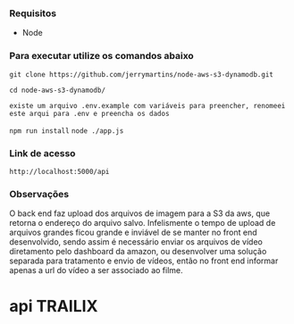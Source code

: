 ### Requisitos

- Node

### Para executar utilize os comandos abaixo

`git clone https://github.com/jerrymartins/node-aws-s3-dynamodb.git`

`cd node-aws-s3-dynamodb/`

`existe um arquivo .env.example com variáveis para preencher, renomeei este arqui para .env e preencha os dados`

`npm run install`
`node ./app.js`

### Link de acesso

`http://localhost:5000/api`

### Observações
O back end faz upload dos arquivos de imagem para a S3 da aws, que retorna o endereço
do arquivo salvo.
Infelismente o tempo de upload de arquivos grandes ficou grande e inviável de se manter no front end
desenvolvido, sendo assim é necessário enviar os arquivos de vídeo diretamento pelo dashboard da amazon, 
ou desenvolver uma solução separada para tratamento e envio de vídeos, então no front end informar apenas 
a url do vídeo a ser associado ao filme.

# api TRAILIX
